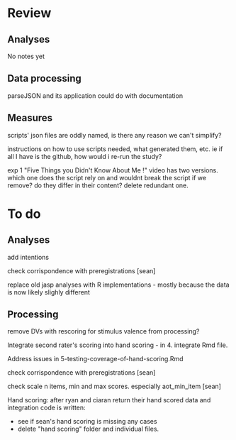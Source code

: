 # Review 

## Analyses

No notes yet

## Data processing

parseJSON and its application could do with documentation

## Measures

scripts' json files are oddly named, is there any reason we can't simplify?

instructions on how to use scripts needed, what generated them, etc. ie if all I have is the github, how would i re-run the study?

exp 1 "Five Things you Didn't Know About Me !" video has two versions. which one does the script rely on and wouldnt break the script if we remove? do they differ in their content? delete redundant one.



# To do

## Analyses

add intentions

check corrispondence with preregistrations [sean]

replace old jasp analyses with R implementations - mostly because the data is now likely slighly different 

## Processing

remove DVs with rescoring for stimulus valence from processing?

Integrate second rater's scoring into hand scoring - in 4. integrate Rmd file.

Address issues in 5-testing-coverage-of-hand-scoring.Rmd

check corrispondence with preregistrations [sean]

check scale n items, min and max scores. especially aot_min_item [sean]

Hand scoring: after ryan and ciaran return their hand scored data and integration code is written:

- see if sean's hand scoring is missing any cases
- delete "hand scoring" folder and individual files.


